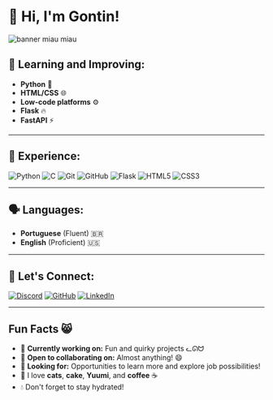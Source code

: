 # 👋 Hi, I'm Gontin!

<img src="https://i.pinimg.com/564x/79/1b/3a/791b3a33b2ce3320ca1817310ad9ae58.jpg" alt="banner miau miau">

## 🌱 Learning and Improving:
- **Python** 🐍
- **HTML/CSS** 🌐
- **Low-code platforms** ⚙️
- **Flask** 🔥
- **FastAPI** ⚡

---

## 🧠 Experience:
![Python](https://img.shields.io/badge/Python-3776AB?style=for-the-badge&logo=python&logoColor=white)
![C](https://img.shields.io/badge/C-00599C?style=for-the-badge&logo=c&logoColor=white)
![Git](https://img.shields.io/badge/Git-F05032?style=for-the-badge&logo=git&logoColor=white)
![GitHub](https://img.shields.io/badge/GitHub-181717?style=for-the-badge&logo=github&logoColor=white)
![Flask](https://img.shields.io/badge/Flask-000000?style=for-the-badge&logo=flask&logoColor=white)
![HTML5](https://img.shields.io/badge/HTML5-E34F26?style=for-the-badge&logo=html5&logoColor=white)
![CSS3](https://img.shields.io/badge/CSS3-1572B6?style=for-the-badge&logo=css3&logoColor=white)


---

## 🗣 Languages:
- **Portuguese** (Fluent) 🇧🇷
- **English** (Proficient) 🇺🇸

---

## 🔗 Let's Connect:
[![Discord](https://img.shields.io/badge/Discord-7289DA?style=for-the-badge&logo=discord&logoColor=white)](https://discord.com/users/272526944678051840)
[![GitHub](https://img.shields.io/badge/GitHub-181717?style=for-the-badge&logo=github&logoColor=white)](https://github.com/gontin)
[![LinkedIn](https://img.shields.io/badge/LinkedIn-0077B5?style=for-the-badge&logo=linkedin&logoColor=white)](https://www.linkedin.com/in/gustavo-nicoletti-2179b62a8/)


---

## Fun Facts 😸
- 🔭 **Currently working on:** Fun and quirky projects ᓚᘏᗢ
- 👯 **Open to collaborating on:** Almost anything! 😄
- 🤔 **Looking for:** Opportunities to learn more and explore job possibilities!
- 🐾 I love **cats**, **cake**, **Yuumi**, and **coffee** ☕
- 💧 Don't forget to stay hydrated!
